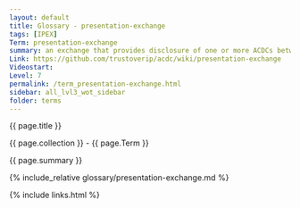 ```yaml
---
layout: default
title: Glossary - presentation-exchange
tags: [IPEX]
Term: presentation-exchange
summary: an exchange that provides disclosure of one or more ACDCs between a Discloser and a Disclosee.
Link: https://github.com/trustoverip/acdc/wiki/presentation-exchange
Videostart: 
Level: 7
permalink: /term_presentation-exchange.html
sidebar: all_lvl3_wot_sidebar
folder: terms
---
```


{{ page.title }}

{{ page.collection }} - {{ page.Term }}

   {{ page.summary }}

{% include_relative glossary/presentation-exchange.md %}

 {% include links.html %} 

